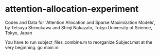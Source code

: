 # attention-allocation-experiment
Codes and Data for 'Attention Allocation and Sparse Maximization Models',
by Tetsuya Shimokawa and Shinji Nakazato,
Tokyo University of Science, Tokyo, Japan

You have to run subject_files_combine.m to reorganize Subject.mat at the very beginning.
go main.m
